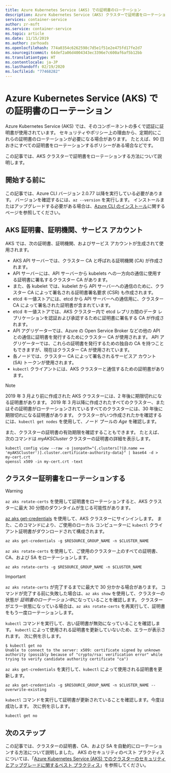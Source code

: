 ```yaml
---
title: Azure Kubernetes Service (AKS) での証明書のローテーション
description: Azure Kubernetes Service (AKS) クラスターで証明書をローテーションする方法について説明します。
services: container-service
author: zr-msft
ms.service: container-service
ms.topic: article
ms.date: 11/15/2019
ms.author: zarhoads
ms.openlocfilehash: 774a0354c6262598c7d5e1f51e2e475fd17fe2d7
ms.sourcegitcommit: 64def2a06d4004343ec3396e7c600af6af5b12bb
ms.translationtype: HT
ms.contentlocale: ja-JP
ms.lasthandoff: 02/19/2020
ms.locfileid: "77468282"
---
```

# <a name="rotate-certificates-in-azure-kubernetes-service-aks"></a>Azure Kubernetes Service (AKS) での証明書のローテーション

Azure Kubernetes Service (AKS) では、そのコンポーネントの多くで認証に証明書が使用されています。 セキュリティやポリシー上の理由から、定期的にこれらの証明書のローテーションが必要になる場合があります。 たとえば、90 日おきにすべての証明書をローテーションするポリシーがある場合などです。

この記事では、AKS クラスターで証明書をローテーションする方法について説明します。

## <a name="before-you-begin"></a>開始する前に

この記事では、Azure CLI バージョン 2.0.77 以降を実行している必要があります。 バージョンを確認するには、`az --version` を実行します。 インストールまたはアップグレードする必要がある場合は、[Azure CLI のインストール][azure-cli-install]に関するページを参照してください。

## <a name="aks-certificates-certificate-authorities-and-service-accounts"></a>AKS 証明書、証明機関、サービス アカウント

AKS では、次の証明書、証明機関、およびサービス アカウントが生成されて使用されます。

* AKS API サーバーでは、クラスター CA と呼ばれる証明機関 (CA) が作成されます。
* API サーバーには、API サーバーから kubelets への一方向の通信に使用する証明書に署名するクラスター CA があります。
* また、各 kubelet では、kubelet から API サーバーへの通信のために、クラスター CA によって署名される証明書署名要求 (CSR) も作成されます。
* etcd キー値ストアには、etcd から API サーバーへの通信用に、クラスター CA によって署名された証明書が含まれています。
* etcd キー値ストアでは、AKS クラスター内で etcd レプリカ間のデータ レプリケーションを認証および承認するために証明書に署名する CA が作成されます。
* API アグリゲーターでは、Azure の Open Service Broker などの他の API との通信に証明書を発行するためにクラスター CA が使用されます。 API アグリゲーターでは、これらの証明書を発行するための独自の CA を持つこともできますが、現在はクラスター CA が使用されています。
* 各ノードでは、クラスター CA によって署名されるサービスア カウント (SA) トークンが使用されます。
* `kubectl` クライアントには、AKS クラスターと通信するための証明書があります。

> [!NOTE]
> 2019 年 3 月より前に作成された AKS クラスターには、2 年後に期限切れになる証明書があります。 2019 年 3 月以降に作成されたすべてのクラスター、またはその証明書がローテーションされているすべてのクラスターには、30 年後に期限切れになる証明書があります。 クラスターがいつ作成されたかを確認するには、`kubectl get nodes` を使用して、ノード プールの *Age* を確認します。
> 
> また、クラスターの証明書の有効期限を確認することもできます。 たとえば、次のコマンドは *myAKSCluster* クラスターの証明書の詳細を表示します。
> ```console
> kubectl config view --raw -o jsonpath="{.clusters[?(@.name == 'myAKSCluster')].cluster.certificate-authority-data}" | base64 -d > my-cert.crt
> openssl x509 -in my-cert.crt -text
> ```

## <a name="rotate-your-cluster-certificates"></a>クラスター証明書をローテーションする

> [!WARNING]
> `az aks rotate-certs` を使用して証明書をローテーションすると、AKS クラスターに最大 30 分間のダウンタイムが生じる可能性があります。

[az aks get-credentials][az-aks-get-credentials] を使用して、AKS クラスターにサインインします。 また、このコマンドにより、ご使用のローカル コンピューターに `kubectl` クライアント証明書がダウンロードされて構成されます。

```console
az aks get-credentials -g $RESOURCE_GROUP_NAME -n $CLUSTER_NAME
```

`az aks rotate-certs` を使用して、ご使用のクラスター上のすべての証明書、CA、および SA をローテーションします。

```console
az aks rotate-certs -g $RESOURCE_GROUP_NAME -n $CLUSTER_NAME
```

> [!IMPORTANT]
> `az aks rotate-certs` が完了するまでに最大で 30 分かかる場合があります。 コマンドが完了する前に失敗した場合は、`az aks show` を使用して、クラスターの状態が *証明書のローテーション中*になっていることを確認します。 クラスターがエラー状態になっている場合は、`az aks rotate-certs` を再実行して、証明書をもう一度ローテーションします。

`kubectl` コマンドを実行して、古い証明書が無効になっていることを確認します。 `kubectl` によって使用される証明書を更新していないため、エラーが表示されます。  次に例を示します。

```console
$ kubectl get no
Unable to connect to the server: x509: certificate signed by unknown authority (possibly because of "crypto/rsa: verification error" while trying to verify candidate authority certificate "ca")
```

`az aks get-credentials` を実行して、`kubectl` によって使用される証明書を更新します。

```console
az aks get-credentials -g $RESOURCE_GROUP_NAME -n $CLUSTER_NAME --overwrite-existing
```

`kubectl` コマンドを実行して証明書が更新されていることを確認します。今度は成功します。 次に例を示します。

```console
kubectl get no
```

## <a name="next-steps"></a>次のステップ

この記事では、クラスターの証明書、CA、および SA を自動的にローテーションする方法について説明しました。 AKS のセキュリティのベスト プラクティスについては、「[Azure Kubernetes Service (AKS) でのクラスターのセキュリティとアップグレードに関するベスト プラクティス][aks-best-practices-security-upgrades]」を参照してください。


[azure-cli-install]: /cli/azure/install-azure-cli
[az-aks-get-credentials]: /cli/azure/aks?view=azure-cli-latest#az-aks-get-credentials
[az-extension-add]: /cli/azure/extension#az-extension-add
[az-extension-update]: /cli/azure/extension#az-extension-update
[aks-best-practices-security-upgrades]: operator-best-practices-cluster-security.md
